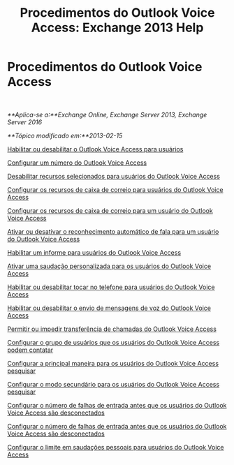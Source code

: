 ﻿---
title: 'Procedimentos do Outlook Voice Access: Exchange 2013 Help'
TOCTitle: Procedimentos do Outlook Voice Access
ms:assetid: 1cab0106-1ec2-4257-8911-32a1e73b185d
ms:mtpsurl: https://technet.microsoft.com/pt-br/library/JJ863109(v=EXCHG.150)
ms:contentKeyID: 50556154
ms.date: 05/22/2018
mtps_version: v=EXCHG.150
ms.translationtype: MT
---

# Procedimentos do Outlook Voice Access

 

_**Aplica-se a:**Exchange Online, Exchange Server 2013, Exchange Server 2016_

_**Tópico modificado em:**2013-02-15_

[Habilitar ou desabilitar o Outlook Voice Access para usuários](enable-or-disable-outlook-voice-access-for-users-exchange-2013-help.md)

[Configurar um número do Outlook Voice Access](configure-an-outlook-voice-access-number-exchange-2013-help.md)

[Desabilitar recursos selecionados para usuários do Outlook Voice Access](disable-selected-features-for-outlook-voice-access-users-exchange-2013-help.md)

[Configurar os recursos de caixa de correio para usuários do Outlook Voice Access](set-mailbox-features-for-outlook-voice-access-users-exchange-2013-help.md)

[Configurar os recursos de caixa de correio para um usuário do Outlook Voice Access](set-mailbox-features-for-an-outlook-voice-access-user-exchange-2013-help.md)

[Ativar ou desativar o reconhecimento automático de fala para um usuário do Outlook Voice Access](enable-or-disable-automatic-speech-recognition-for-an-outlook-voice-access-user-exchange-2013-help.md)

[Habilitar um informe para usuários do Outlook Voice Access](enable-an-informational-announcement-for-outlook-voice-access-users-exchange-2013-help.md)

[Ativar uma saudação personalizada para os usuários do Outlook Voice Access](enable-a-customized-greeting-for-outlook-voice-access-users-exchange-2013-help.md)

[Habilitar ou desabilitar tocar no telefone para usuários do Outlook Voice Access](enable-or-disable-play-on-phone-for-outlook-voice-access-users-exchange-2013-help.md)

[Habilitar ou desabilitar o envio de mensagens de voz do Outlook Voice Access](enable-or-disable-sending-voice-messages-from-outlook-voice-access-exchange-2013-help.md)

[Permitir ou impedir transferência de chamadas do Outlook Voice Access](enable-or-prevent-transferring-calls-from-outlook-voice-access-exchange-2013-help.md)

[Configurar o grupo de usuários que os usuários do Outlook Voice Access podem contatar](configure-the-group-of-users-that-outlook-voice-access-users-can-contact-exchange-2013-help.md)

[Configurar a principal maneira para os usuários do Outlook Voice Access pesquisar](configure-the-primary-way-for-outlook-voice-access-users-to-search-exchange-2013-help.md)

[Configurar o modo secundário para os usuários do Outlook Voice Access pesquisar](configure-the-secondary-way-for-outlook-voice-access-users-to-search-exchange-2013-help.md)

[Configurar o número de falhas de entrada antes que os usuários do Outlook Voice Access são desconectados](configure-the-number-of-sign-in-failures-before-outlook-voice-access-users-are-disconnected-exchange-2013-help.md)

[Configurar o número de falhas de entrada antes que os usuários do Outlook Voice Access são desconectados](configure-the-number-of-input-failures-before-outlook-voice-access-users-are-disconnected-exchange-2013-help.md)

[Configurar o limite em saudações pessoais para usuários do Outlook Voice Access](configure-the-limit-on-personal-greetings-for-outlook-voice-access-users-exchange-2013-help.md)

